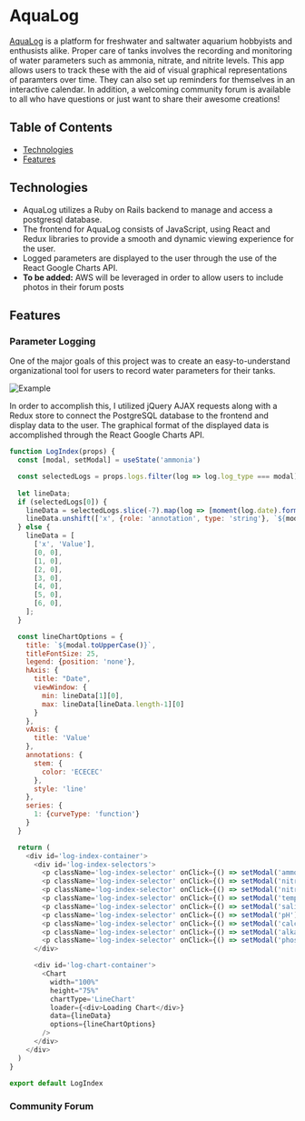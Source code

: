 # AquaLog

[AquaLog](https://aqua-log-rails.herokuapp.com/#/) is a platform for freshwater and saltwater aquarium hobbyists and enthusists alike. Proper care of tanks involves the recording and monitoring of water parameters such as ammonia, nitrate, and nitrite levels. This app allows users to track these with the aid of visual graphical representations of paramters over time. They can also set up reminders for themselves in an interactive calendar. In addition, a welcoming community forum is available to all who have questions or just want to share their awesome creations!

## Table of Contents
+ [Technologies](#technologies)
+ [Features](#features)

## Technologies
+ AquaLog utilizes a Ruby on Rails backend to manage and access a postgresql database.
+ The frontend for AquaLog consists of JavaScript, using React and Redux libraries to provide a smooth and dynamic viewing experience for the user.
+ Logged parameters are displayed to the user through the use of the React Google Charts API.
+ **To be added:** AWS will be leveraged in order to allow users to include photos in their forum posts

## Features
### Parameter Logging
One of the major goals of this project was to create an easy-to-understand organizational tool for users to record water parameters for their tanks.

![Example](https://media.giphy.com/media/DgtlXJULXH9V9AS3LE/giphy.gif)

In order to accomplish this, I utilized jQuery AJAX requests along with a Redux store to connect the PostgreSQL database to the frontend and display data to the user. The graphical format of the displayed data is accomplished through the React Google Charts API.

```javascript
function LogIndex(props) {
  const [modal, setModal] = useState('ammonia')

  const selectedLogs = props.logs.filter(log => log.log_type === modal)
  
  let lineData;
  if (selectedLogs[0]) {
    lineData = selectedLogs.slice(-7).map(log => [moment(log.date).format('MM/DD/YY HH:MM A'), '',log.value])
    lineData.unshift(['x', {role: 'annotation', type: 'string'}, `${modal}`])
  } else {
    lineData = [
      ['x', 'Value'],
      [0, 0],
      [1, 0],
      [2, 0],
      [3, 0],
      [4, 0],
      [5, 0],
      [6, 0],
    ];
  }

  const lineChartOptions = {
    title: `${modal.toUpperCase()}`,
    titleFontSize: 25,
    legend: {position: 'none'},
    hAxis: {
      title: "Date",
      viewWindow: {
        min: lineData[1][0],
        max: lineData[lineData.length-1][0]
      }
    },
    vAxis: {
      title: 'Value'
    },
    annotations: {
      stem: {
        color: 'ECECEC'
      },
      style: 'line'
    },
    series: {
      1: {curveType: 'function'}
    }
  }

  return (
    <div id='log-index-container'>
      <div id='log-index-selectors'>
        <p className='log-index-selector' onClick={() => setModal('ammonia')}>Ammonia</p>
        <p className='log-index-selector' onClick={() => setModal('nitrite')}>Nitrite</p>
        <p className='log-index-selector' onClick={() => setModal('nitrate')}>Nitrate</p>
        <p className='log-index-selector' onClick={() => setModal('temperature')}>Temperature</p>
        <p className='log-index-selector' onClick={() => setModal('salinity')}>Salinity</p>
        <p className='log-index-selector' onClick={() => setModal('pH')}>pH</p>
        <p className='log-index-selector' onClick={() => setModal('calcium')}>Calcium</p>
        <p className='log-index-selector' onClick={() => setModal('alkalinity')}>Alkalinity</p>
        <p className='log-index-selector' onClick={() => setModal('phosphate')}>Phosphate</p>
      </div>

      <div id='log-chart-container'>
        <Chart
          width="100%"
          height="75%"
          chartType='LineChart'
          loader={<div>Loading Chart</div>}
          data={lineData}
          options={lineChartOptions}
        />
      </div>
    </div>
  )
}

export default LogIndex
```

### Community Forum
